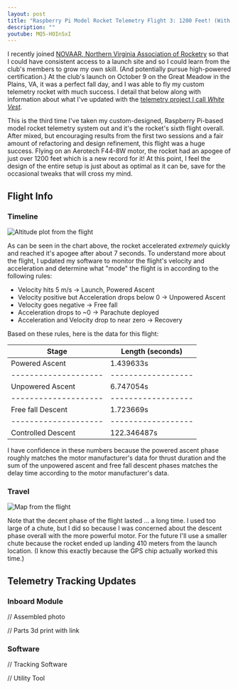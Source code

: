 ```yaml
---
layout: post
title: "Raspberry Pi Model Rocket Telemetry Flight 3: 1200 Feet! (With Project Updates)"
description: ""
youtube: MQ5-HOInSxI
---
```


I recently joined [NOVAAR, Northern Virginia Association of Rocketry](https://novaar.org/drupal7/) so that I could have consistent access to a launch site and so I could learn from the club's members to grow my own skill. (And potentially pursue high-powered certification.) At the club's launch on October 9 on the Great Meadow in the Plains, VA, it was a perfect fall day, and I was able to fly my custom telemetry rocket with much success. I detail that below along with information about what I've updated with the [telemetry project I call _White Vest_](https://github.com/johnjones4/white-vest).

This is the third time I've taken my custom-designed, Raspberry Pi-based model rocket telemetry system out and it's the rocket's sixth flight overall. After mixed, but encouraging results from the first two sessions and a fair amount of refactoring and design refinement, this flight was a huge success. Flying on an Aerotech F44-8W motor, the rocket had an apogee of just over 1200 feet which is a new record for it! At this point, I feel the design of the entire setup is just about as optimal as it can be, save for the occasional tweaks that will cross my mind.

## Flight Info

### Timeline

![Altitude plot from the flight](/images/rocket/oct921_altitude.png)

As can be seen in the chart above, the rocket accelerated _extremely_ quickly and reached it's apogee after about 7 seconds. To understand more about the flight, I updated my software to monitor the flight's velocity and acceleration and determine what "mode" the flight is in according to the following rules:

* Velocity hits 5 m/s -> Launch, Powered Ascent
* Velocity positive but Acceleration drops below 0 -> Unpowered Ascent
* Velocity goes negative -> Free fall
* Acceleration drops to ~0 -> Parachute deployed
* Acceleration and Velocity drop to near zero -> Recovery

Based on these rules, here is the data for this flight:

| Stage              | Length (seconds) |
|--------------------|------------------|
| Powered Ascent     | 1.439633s        |
|--------------------|------------------|
| Unpowered Ascent   | 6.747054s        |
|--------------------|------------------|
| Free fall Descent  | 1.723669s        |
|--------------------|------------------|
| Controlled Descent | 122.346487s      |

I have confidence in these numbers because the powered ascent phase roughly matches the motor manufacturer's data for thrust duration and the sum of the unpowered ascent and free fall descent phases matches the delay time according to the motor manufacturer's data.

### Travel

![Map from the flight](/images/rocket/oct921_map.jpg)

Note that the decent phase of the flight lasted ... a long time. I used too large of a chute, but I did so because I was concerned about the descent phase overall with the more powerful motor. For the future I'll use a smaller chute because the rocket ended up landing 410 meters from the launch location. (I know this exactly because the GPS chip actually worked this time.)

## Telemetry Tracking Updates

### Inboard Module

// Assembled photo

// Parts 3d print with link

### Software

// Tracking Software

// Utility Tool
